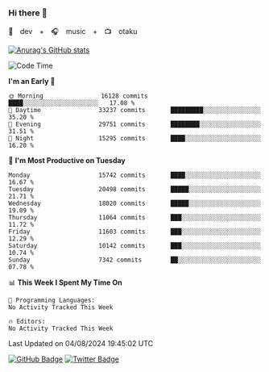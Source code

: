 ### Hi there 👋

🚀　dev　+　🎧　music　+　📺　otaku


[![Anurag's GitHub stats](https://github-readme-stats.vercel.app/api?username=koheitasaka&count_private=true&show_icons=true&theme=monokai)](https://github.com/koheitasaka/github-readme-stats)

<!--START_SECTION:waka-->
![Code Time](http://img.shields.io/badge/Code%20Time-1%2C161%20hrs%2023%20mins-blue)

**I'm an Early 🐤** 

```text
🌞 Morning                16128 commits       ████░░░░░░░░░░░░░░░░░░░░░   17.08 % 
🌆 Daytime                33237 commits       █████████░░░░░░░░░░░░░░░░   35.20 % 
🌃 Evening                29751 commits       ████████░░░░░░░░░░░░░░░░░   31.51 % 
🌙 Night                  15295 commits       ████░░░░░░░░░░░░░░░░░░░░░   16.20 % 
```
📅 **I'm Most Productive on Tuesday** 

```text
Monday                   15742 commits       ████░░░░░░░░░░░░░░░░░░░░░   16.67 % 
Tuesday                  20498 commits       █████░░░░░░░░░░░░░░░░░░░░   21.71 % 
Wednesday                18020 commits       █████░░░░░░░░░░░░░░░░░░░░   19.09 % 
Thursday                 11064 commits       ███░░░░░░░░░░░░░░░░░░░░░░   11.72 % 
Friday                   11603 commits       ███░░░░░░░░░░░░░░░░░░░░░░   12.29 % 
Saturday                 10142 commits       ███░░░░░░░░░░░░░░░░░░░░░░   10.74 % 
Sunday                   7342 commits        ██░░░░░░░░░░░░░░░░░░░░░░░   07.78 % 
```


📊 **This Week I Spent My Time On** 

```text
💬 Programming Languages: 
No Activity Tracked This Week

🔥 Editors: 
No Activity Tracked This Week
```


 Last Updated on 04/08/2024 19:45:02 UTC
<!--END_SECTION:waka-->

[![GitHub Badge](https://img.shields.io/badge/GitHub-100000?style=for-the-badge&logo=github&logoColor=white)](https://github.com/koheitasaka)
[![Twitter Badge](https://img.shields.io/badge/Twitter-1DA1F2?style=for-the-badge&logo=twitter&logoColor=white)](https://twitter.com/sleep_asleep_)
